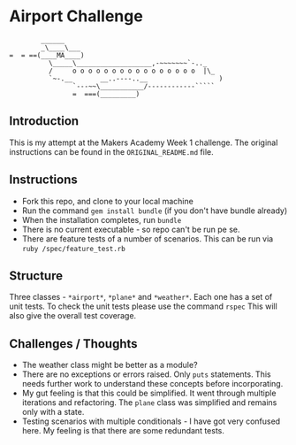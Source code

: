 
Airport Challenge
=================

```
        ______
        _\____\___
=  = ==(____MA____)
          \_____\___________________,-~~~~~~~`-.._
          /     o o o o o o o o o o o o o o o o  |\_
          `~-.__       __..----..__                  )
                `---~~\___________/------------`````
                =  ===(_________)

```

Introduction
---------
This is my attempt at the Makers Academy Week 1 challenge. The original instructions can be found in the `ORIGINAL_README.md` file.

Instructions
-----------
* Fork this repo, and clone to your local machine
* Run the command `gem install bundle` (if you don't have bundle already)
* When the installation completes, run `bundle`
* There is no current executable - so repo can't be run pe se.
* There are feature tests of a number of scenarios. This can be run via `ruby /spec/feature_test.rb`

Structure
---------
Three classes - `*airport*`, `*plane*` and `*weather*`.
Each one has a set of unit tests. To check the unit tests please use the command `rspec`
This will also give the overall test coverage.

Challenges / Thoughts
-------------
* The weather class might be better as a module?
* There are no exceptions or errors raised. Only `puts` statements. This needs further work to understand these concepts before incorporating.
* My gut feeling is that this could be simplified. It went through multiple iterations and refactoring. The `plane` class was simplified and remains only with a state.
* Testing scenarios with multiple conditionals - I have got very confused here. My feeling is that there are some redundant tests.